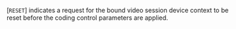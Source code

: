 [`RESET`] indicates a request for the
bound video session device context to be reset before the coding control
parameters are applied.